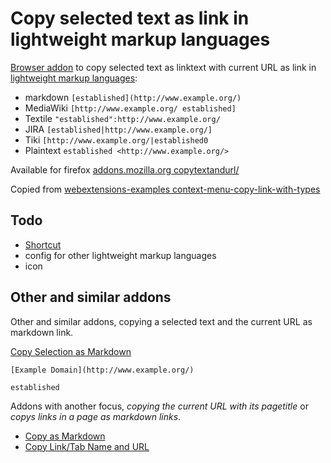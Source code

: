 # Copy selected text as link in lightweight markup languages


[Browser addon](https://developer.mozilla.org/en-US/docs/Mozilla/Add-ons) to copy selected text as linktext with current URL as link in [lightweight markup languages](https://en.wikipedia.org/wiki/Lightweight_markup_language):

* markdown ```[established](http://www.example.org/)```
* MediaWiki ```[http://www.example.org/ established]```
* Textile ```"established":http://www.example.org/```
* JIRA ```[established|http://www.example.org/]```
* Tiki ```[http://www.example.org/|established0```
* Plaintext ```established <http://www.example.org/>```



Available for firefox [addons.mozilla.org copytextandurl/](https://addons.mozilla.org/en-US/firefox/addon/copytextandurl/)


Copied from [webextensions-examples context-menu-copy-link-with-types](https://github.com/mdn/webextensions-examples/tree/master/context-menu-copy-link-with-types)

## Todo

* [Shortcut](https://developer.mozilla.org/en-US/docs/Mozilla/Add-ons/WebExtensions/manifest.json/commands)
* config for other lightweight markup languages
* icon

## Other and similar addons

Other and similar addons, copying a selected text and the current URL as markdown link.

[Copy Selection as Markdown](https://addons.mozilla.org/de/android/addon/copy-selection-as-markdown/)

```
[Example Domain](http://www.example.org/)

established
```

Addons with another focus, _copying the current URL with its pagetitle_ or _copys links in a page as markdown links_.

* [Copy as Markdown](https://addons.mozilla.org/de/android/addon/copy-as-markdown/)
* [Copy Link/Tab Name and URL ](https://addons.mozilla.org/en-US/firefox/addon/copy-linktab-name-and-url/)
